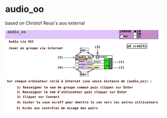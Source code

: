 # audio_oo
based on Christof Ressi's aoo external
<p align="center">
<img src="https://raw.githubusercontent.com/jyg/pdr/master/modules/basic/audio_oo/audio_oo-help.png" alt="audio_oo" >
</p>
